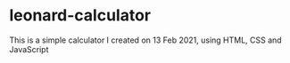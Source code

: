 # leonard-calculator
This is a simple calculator I created on 13 Feb 2021, using HTML, CSS and JavaScript
